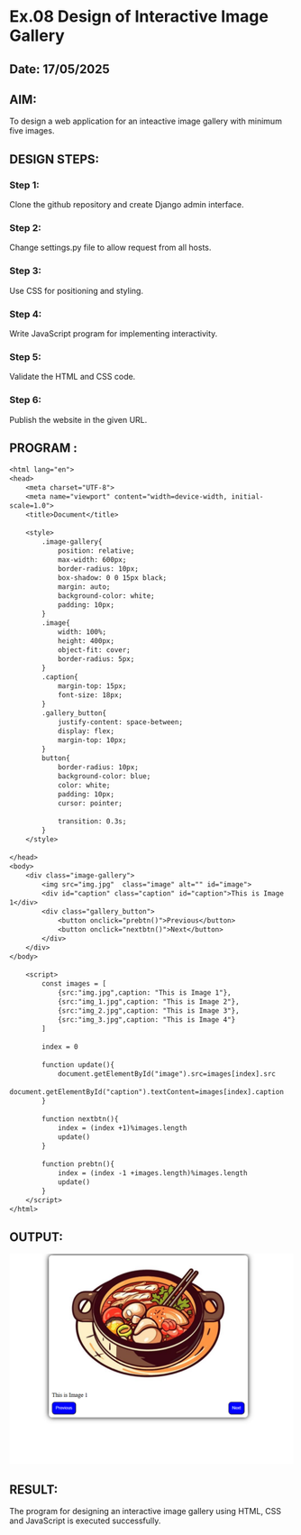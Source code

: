# Ex.08 Design of Interactive Image Gallery
## Date: 17/05/2025

## AIM:
To design a web application for an inteactive image gallery with minimum five images.

## DESIGN STEPS:

### Step 1:
Clone the github repository and create Django admin interface.

### Step 2:
Change settings.py file to allow request from all hosts.

### Step 3:
Use CSS for positioning and styling.

### Step 4:
Write JavaScript program for implementing interactivity.

### Step 5:
Validate the HTML and CSS code.

### Step 6:
Publish the website in the given URL.

## PROGRAM :
```
<html lang="en">
<head>
    <meta charset="UTF-8">
    <meta name="viewport" content="width=device-width, initial-scale=1.0">
    <title>Document</title>
    
    <style>
        .image-gallery{
            position: relative;
            max-width: 600px;
            border-radius: 10px;
            box-shadow: 0 0 15px black;
            margin: auto;
            background-color: white;
            padding: 10px;
        }
        .image{
            width: 100%;
            height: 400px;
            object-fit: cover;
            border-radius: 5px;
        }
        .caption{
            margin-top: 15px;
            font-size: 18px;
        }
        .gallery_button{
            justify-content: space-between;
            display: flex;
            margin-top: 10px;
        }
        button{
            border-radius: 10px;
            background-color: blue;
            color: white;
            padding: 10px;
            cursor: pointer;
           
            transition: 0.3s;
        }
    </style>

</head>
<body>
    <div class="image-gallery">
        <img src="img.jpg"  class="image" alt="" id="image">
        <div id="caption" class="caption" id="caption">This is Image 1</div>
        <div class="gallery_button">
            <button onclick="prebtn()">Previous</button>
            <button onclick="nextbtn()">Next</button>
        </div>
    </div>
</body>

    <script>
        const images = [
            {src:"img.jpg",caption: "This is Image 1"},
            {src:"img_1.jpg",caption: "This is Image 2"},
            {src:"img_2.jpg",caption: "This is Image 3"},
            {src:"img_3.jpg",caption: "This is Image 4"}
        ]

        index = 0

        function update(){
            document.getElementById("image").src=images[index].src
            document.getElementById("caption").textContent=images[index].caption
        }

        function nextbtn(){
            index = (index +1)%images.length
            update()
        }

        function prebtn(){
            index = (index -1 +images.length)%images.length
            update()
        }
    </script>
</html>
```

## OUTPUT:
![alt text](image-1.png)
## RESULT:
The program for designing an interactive image gallery using HTML, CSS and JavaScript is executed successfully.
